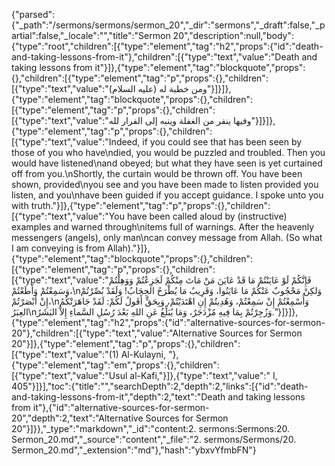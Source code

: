 {"parsed":{"_path":"/sermons/sermons/sermon_20","_dir":"sermons","_draft":false,"_partial":false,"_locale":"","title":"Sermon 20","description":null,"body":{"type":"root","children":[{"type":"element","tag":"h2","props":{"id":"death-and-taking-lessons-from-it"},"children":[{"type":"text","value":"Death and taking lessons from it"}]},{"type":"element","tag":"blockquote","props":{},"children":[{"type":"element","tag":"p","props":{},"children":[{"type":"text","value":"ومن خطبة له (عليه السلام)"}]}]},{"type":"element","tag":"blockquote","props":{},"children":[{"type":"element","tag":"p","props":{},"children":[{"type":"text","value":"وفيها ينفر من الغفلة وينبه إلى الفرار لله"}]}]},{"type":"element","tag":"p","props":{},"children":[{"type":"text","value":"Indeed, if you could see that has been seen by those of you who have\ndied, you would be puzzled and troubled. Then you would have listened\nand obeyed; but what they have seen is yet curtained off from you.\nShortly, the curtain would be thrown off. You have been shown, provided\nyou see and you have been made to listen provided you listen, and you\nhave been guided if you accept guidance. I spoke unto you with truth."}]},{"type":"element","tag":"p","props":{},"children":[{"type":"text","value":"You have been called aloud by (instructive) examples and warned through\nitems full of warnings. After the heavenly messengers (angels), only man\ncan convey message from Allah. (So what I am conveying is from Allah)."}]},{"type":"element","tag":"blockquote","props":{},"children":[{"type":"element","tag":"p","props":{},"children":[{"type":"text","value":"فَإِنَّكُمْ لَوْ عَايَنْتُمْ مَا قَدْ عَايَنَ مَنْ مَاتَ مِنْكُمْ لَجَزِعْتُمْ وَوَهِلْتُمْ وَسَمِعْتُمْ وَأَطَعْتُمْ،\nوَلكِنْ مَحْجُوبٌ عَنْكُمْ مَا عَايَنُوا، وَقَرِيبٌ مَا يُطْرَحُ الحِجَابُ! وَلَقَدْ بُصِّرْتُمْ إِنْ أَبْصَرْتُمْ،\nوَأُسْمِعْتُمْ إِنْ سَمِعْتُمْ، وَهُدِيتُمْ إِنِ اهْتَدَيْتُمْ، وَبِحَقٍّ أَقَولُ لَكُمْ: لَقَدْ جَاهَرَتْكُمُ العِبَرُ\nوَزُجِرْتُمْ بِمَا فِيهِ مُزْدَجَرٌ، وَمَا يُبَلِّغُ عَنِ اللهِ بَعْدَ رُسُلِ السَّماءِ إِلاَّ البَشَرُ."}]}]},{"type":"element","tag":"h2","props":{"id":"alternative-sources-for-sermon-20"},"children":[{"type":"text","value":"Alternative Sources for Sermon 20"}]},{"type":"element","tag":"p","props":{},"children":[{"type":"text","value":"(1) Al-Kulayni, "},{"type":"element","tag":"em","props":{},"children":[{"type":"text","value":"Usul al-Kafi,"}]},{"type":"text","value":" I, 405"}]}],"toc":{"title":"","searchDepth":2,"depth":2,"links":[{"id":"death-and-taking-lessons-from-it","depth":2,"text":"Death and taking lessons from it"},{"id":"alternative-sources-for-sermon-20","depth":2,"text":"Alternative Sources for Sermon 20"}]}},"_type":"markdown","_id":"content:2. sermons:Sermons:20. Sermon_20.md","_source":"content","_file":"2. sermons/Sermons/20. Sermon_20.md","_extension":"md"},"hash":"ybxvYfmbFN"}